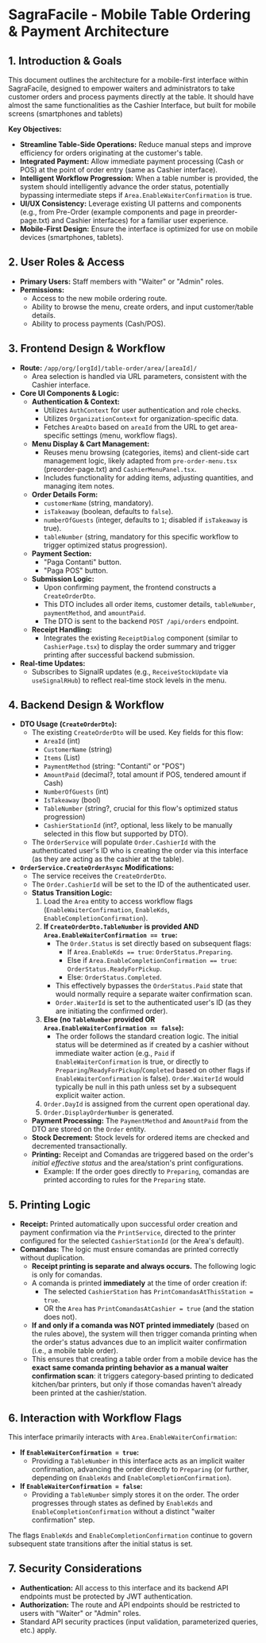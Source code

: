 # SagraFacile - Mobile Table Ordering & Payment Architecture

## 1. Introduction & Goals

This document outlines the architecture for a mobile-first interface within SagraFacile, designed to empower waiters and administrators to take customer orders and process payments directly at the table. It should have almost the same functionalities as the Cashier Interface, but built for mobile screens (smartphones and tablets)

**Key Objectives:**

*   **Streamline Table-Side Operations:** Reduce manual steps and improve efficiency for orders originating at the customer's table.
*   **Integrated Payment:** Allow immediate payment processing (Cash or POS) at the point of order entry (same as Cashier interface).
*   **Intelligent Workflow Progression:** When a table number is provided, the system should intelligently advance the order status, potentially bypassing intermediate steps if `Area.EnableWaiterConfirmation` is true.
*   **UI/UX Consistency:** Leverage existing UI patterns and components (e.g., from Pre-Order (example components and page in preorder-page.txt) and Cashier interfaces) for a familiar user experience.
*   **Mobile-First Design:** Ensure the interface is optimized for use on mobile devices (smartphones, tablets).

## 2. User Roles & Access

*   **Primary Users:** Staff members with "Waiter" or "Admin" roles.
*   **Permissions:**
    *   Access to the new mobile ordering route.
    *   Ability to browse the menu, create orders, and input customer/table details.
    *   Ability to process payments (Cash/POS).

## 3. Frontend Design & Workflow

*   **Route:** `/app/org/[orgId]/table-order/area/[areaId]/`
    *   Area selection is handled via URL parameters, consistent with the Cashier interface.
*   **Core UI Components & Logic:**
    *   **Authentication & Context:**
        *   Utilizes `AuthContext` for user authentication and role checks.
        *   Utilizes `OrganizationContext` for organization-specific data.
        *   Fetches `AreaDto` based on `areaId` from the URL to get area-specific settings (menu, workflow flags).
    *   **Menu Display & Cart Management:**
        *   Reuses menu browsing (categories, items) and client-side cart management logic, likely adapted from `pre-order-menu.tsx` (preorder-page.txt) and `CashierMenuPanel.tsx`.
        *   Includes functionality for adding items, adjusting quantities, and managing item notes.
    *   **Order Details Form:**
        *   `customerName` (string, mandatory).
        *   `isTakeaway` (boolean, defaults to `false`).
        *   `numberOfGuests` (integer, defaults to `1`; disabled if `isTakeaway` is true).
        *   `tableNumber` (string, mandatory for this specific workflow to trigger optimized status progression).
    *   **Payment Section:**
        *   "Paga Contanti" button.
        *   "Paga POS" button.
    *   **Submission Logic:**
        *   Upon confirming payment, the frontend constructs a `CreateOrderDto`.
        *   This DTO includes all order items, customer details, `tableNumber`, `paymentMethod`, and `amountPaid`.
        *   The DTO is sent to the backend `POST /api/orders` endpoint.
    *   **Receipt Handling:**
        *   Integrates the existing `ReceiptDialog` component (similar to `CashierPage.tsx`) to display the order summary and trigger printing after successful backend submission.
*   **Real-time Updates:**
    *   Subscribes to SignalR updates (e.g., `ReceiveStockUpdate` via `useSignalRHub`) to reflect real-time stock levels in the menu.

## 4. Backend Design & Workflow

*   **DTO Usage (`CreateOrderDto`):**
    *   The existing `CreateOrderDto` will be used. Key fields for this flow:
        *   `AreaId` (int)
        *   `CustomerName` (string)
        *   `Items` (List<CreateOrderItemDto>)
        *   `PaymentMethod` (string: "Contanti" or "POS")
        *   `AmountPaid` (decimal?, total amount if POS, tendered amount if Cash)
        *   `NumberOfGuests` (int)
        *   `IsTakeaway` (bool)
        *   `TableNumber` (string?, crucial for this flow's optimized status progression)
        *   `CashierStationId` (int?, optional, less likely to be manually selected in this flow but supported by DTO).
    *   The `OrderService` will populate `Order.CashierId` with the authenticated user's ID who is creating the order via this interface (as they are acting as the cashier at the table).
*   **`OrderService.CreateOrderAsync` Modifications:**
    *   The service receives the `CreateOrderDto`.
    *   The `Order.CashierId` will be set to the ID of the authenticated user.
    *   **Status Transition Logic:**
        1.  Load the `Area` entity to access workflow flags (`EnableWaiterConfirmation`, `EnableKds`, `EnableCompletionConfirmation`).
        2.  **If `CreateOrderDto.TableNumber` is provided AND `Area.EnableWaiterConfirmation == true`:**
            *   The `Order.Status` is set directly based on subsequent flags:
                *   If `Area.EnableKds == true`: `OrderStatus.Preparing`.
                *   Else if `Area.EnableCompletionConfirmation == true`: `OrderStatus.ReadyForPickup`.
                *   Else: `OrderStatus.Completed`.
            *   This effectively bypasses the `OrderStatus.Paid` state that would normally require a separate waiter confirmation scan.
            *   `Order.WaiterId` is set to the authenticated user's ID (as they are initiating the confirmed order).
        3.  **Else (no `TableNumber` provided OR `Area.EnableWaiterConfirmation == false`):**
            *   The order follows the standard creation logic. The initial status will be determined as if created by a cashier without immediate waiter action (e.g., `Paid` if `EnableWaiterConfirmation` is true, or directly to `Preparing`/`ReadyForPickup`/`Completed` based on other flags if `EnableWaiterConfirmation` is false). `Order.WaiterId` would typically be null in this path unless set by a subsequent explicit waiter action.
        4.  `Order.DayId` is assigned from the current open operational day.
        5.  `Order.DisplayOrderNumber` is generated.
    *   **Payment Processing:** The `PaymentMethod` and `AmountPaid` from the DTO are stored on the `Order` entity.
    *   **Stock Decrement:** Stock levels for ordered items are checked and decremented transactionally.
    *   **Printing:** Receipt and Comandas are triggered based on the order's *initial effective status* and the area/station's print configurations.
        *   Example: If the order goes directly to `Preparing`, comandas are printed according to rules for the `Preparing` state.

## 5. Printing Logic

*   **Receipt:** Printed automatically upon successful order creation and payment confirmation via the `PrintService`, directed to the printer configured for the selected `CashierStationId` (or the Area's default).
*   **Comandas:** The logic must ensure comandas are printed correctly without duplication.
    *   **Receipt printing is separate and always occurs.** The following logic is only for comandas.
    *   A comanda is printed **immediately** at the time of order creation if:
        *   The selected `CashierStation` has `PrintComandasAtThisStation = true`.
        *   OR the `Area` has `PrintComandasAtCashier = true` (and the station does not).
    *   **If and only if a comanda was NOT printed immediately** (based on the rules above), the system will then trigger comanda printing when the order's status advances due to an implicit waiter confirmation (i.e., a mobile table order).
    *   This ensures that creating a table order from a mobile device has the **exact same comanda printing behavior as a manual waiter confirmation scan**: it triggers category-based printing to dedicated kitchen/bar printers, but only if those comandas haven't already been printed at the cashier/station.

## 6. Interaction with Workflow Flags

This interface primarily interacts with `Area.EnableWaiterConfirmation`:

*   **If `EnableWaiterConfirmation = true`:**
    *   Providing a `TableNumber` in this interface acts as an implicit waiter confirmation, advancing the order directly to `Preparing` (or further, depending on `EnableKds` and `EnableCompletionConfirmation`).
*   **If `EnableWaiterConfirmation = false`:**
    *   Providing a `TableNumber` simply stores it on the order. The order progresses through states as defined by `EnableKds` and `EnableCompletionConfirmation` without a distinct "waiter confirmation" step.

The flags `EnableKds` and `EnableCompletionConfirmation` continue to govern subsequent state transitions after the initial status is set.

## 7. Security Considerations

*   **Authentication:** All access to this interface and its backend API endpoints must be protected by JWT authentication.
*   **Authorization:** The route and API endpoints should be restricted to users with "Waiter" or "Admin" roles.
*   Standard API security practices (input validation, parameterized queries, etc.) apply.
